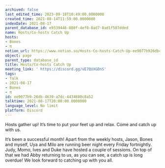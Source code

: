 ```yaml
---
archived: false
last_edited_time: 2023-09-18T10:49:00.0000000
created_time: 2021-08-14T11:59:00.0000000
indexDate: 2021-08-17
parent_database_id: e9339446-880f-4ef0-8ad7-8ad1f507dded
name: Hosts/Co-hosts Catch Up
hosts:
- Bones
- π
notion_url: https://www.notion.so/Hosts-Co-hosts-Catch-Up-ee9077b926db4639a7dc4434880c8a52
object: page
parent_type: database_id
title: Hosts/Co-hosts Catch Up
meeting_link: ' https://discord.gg/vE7QUXGDnS'
tags:
- Talk
- 2021-08-17
- Bones
- π
id: ee9077b9-26db-4639-a7dc-4434880c8a52
talktime: 2021-08-17T20:00:00.0000000
language_level: No limit
platform: Discord
---
```









Hosts gather up! It’s time to put your feet up and relax. Come and catch up with us.

It’s been a successful month! Apart from the weekly hosts, Jason, Bones and myself, Uya and Milo are running beer night every Friday fortnightly. Judy, Momo, Ives and Duke have hosted a couple of sessions. On top of that we had Abby returning to us, as you can see, a catch up is long overdue! We look forward to catching up with you all.

















